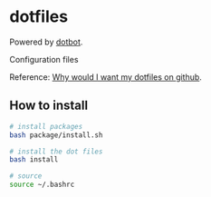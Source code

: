 # dotfiles

Powered by [dotbot](https://github.com/anishathalye/dotbot).

Configuration files

Reference: [Why would I want my dotfiles on github](http://dotfiles.github.io/).


## How to install

```sh
# install packages
bash package/install.sh

# install the dot files
bash install

# source
source ~/.bashrc
```


